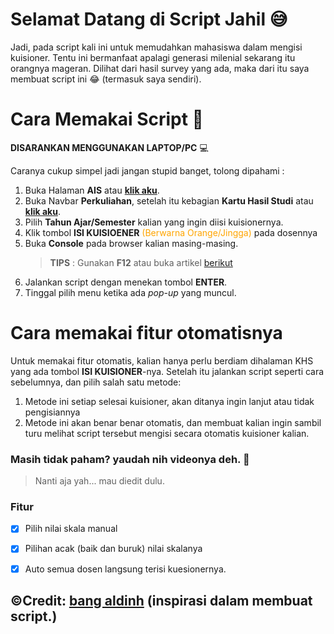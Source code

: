 # Selamat Datang di Script Jahil 😅

Jadi, pada script kali ini untuk memudahkan mahasiswa dalam mengisi kuisioner. Tentu ini bermanfaat apalagi generasi milenial sekarang itu orangnya mageran. Dilihat dari hasil survey yang ada, maka dari itu saya membuat script ini 😂 (termasuk saya sendiri).


# Cara Memakai Script 🤖

**DISARANKAN MENGGUNAKAN LAPTOP/PC** 💻

Caranya cukup simpel jadi jangan stupid banget, tolong dipahami :

1. Buka Halaman **AIS** atau [**klik aku**](https://ais.unmul.ac.id/).
2. Buka Navbar **Perkuliahan**, setelah itu kebagian **Kartu Hasil Studi** atau [**klik aku**](https://ais.unmul.ac.id/mahasiswa/khs).
3. Pilih **Tahun Ajar/Semester** kalian yang ingin diisi kuisionernya.
4. Klik tombol **ISI KUISIOENER** <span style="color:orange"> (Berwarna Orange/Jingga) </span> pada dosennya 
5. Buka **Console** pada browser kalian masing-masing.
   > **TIPS** : Gunakan **F12** atau buka artikel [berikut](https://sko.dev/referensi/javascript/menulis-js-pada-console-browser)
6. Jalankan script dengan menekan tombol **ENTER**.
7. Tinggal pilih menu ketika ada *pop-up* yang muncul.



# Cara memakai fitur otomatisnya 

Untuk memakai fitur otomatis, kalian hanya perlu berdiam dihalaman KHS yang ada tombol **ISI KUISIONER**-nya. Setelah itu jalankan script seperti cara sebelumnya, dan pilih salah satu metode:

1. Metode ini setiap selesai kuisioner, akan ditanya ingin lanjut atau tidak pengisiannya 
2. Metode ini akan benar benar otomatis, dan membuat kalian ingin sambil turu melihat script tersebut mengisi secara otomatis kuisioner kalian.

### Masih tidak paham? yaudah nih videonya deh. 😤

> Nanti aja yah... mau diedit dulu.


### Fitur
- [x] Pilih nilai skala manual
- [x] Pilihan acak (baik dan buruk) nilai skalanya
- [x] Auto semua dosen langsung terisi kuesionernya.











## ©Credit: [bang aldinh](https://github.com/aldinh777/cheat-sia/tree/master/source) (inspirasi dalam membuat script.)